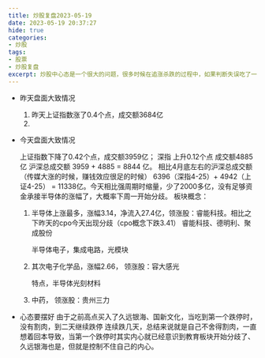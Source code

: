 ```yaml
---
title: 炒股复盘2023-05-19
date: 2023-05-19 20:37:27
hide: true
categories:
- 炒股
tags:
- 股票
- 炒股复盘
excerpt: 炒股中心态是一个很大的问题，很多时候在追涨杀跌的过程中，如果判断失误吃了一个跌停，明知道市场情绪已经开始退潮了。但是由于在高点被套住了，然后想回本就一直持有，导致后续几天连续跌停。
---
```


+ 昨天盘面大致情况
    1. 昨天上证指数涨了0.4个点，成交额3684亿
    2. 

+ 今天盘面大致情况
    
    上证指数下降了0.42个点，成交额3959亿；
    深指  上升0.12个点    成交额4885亿
    沪深总成交额  3959 + 4885 = 8844 亿。
    相比4月底左右的沪深总成交额（传媒大涨的时候，赚钱效应很足的时候）  6396（深指4-25）+ 4942（上证4-25） = 11338亿。今天相比强周期时缩量，少了2000多亿，没有足够资金承接半导体的涨幅了，大概率下周一开始分歧。
    板块概念：
    1. 半导体上涨最多，涨幅3.14，净流入27.4亿，领涨股：睿能科技。相比之下昨天的cpo今天出现分歧（cpo概念下跌3.41）
        睿能科技、德明利、聚成股份

        半导体电子，集成电路，光模块
     
    2. 其次电子化学品，涨幅2.66， 领涨股：容大感光

        特点，半导体光刻材料
    3. 中药， 领涨股：贵州三力
       

+ 心态要摆好
   由于之前高点买入了久远银海、国新文化，当吃到第一个跌停时，没有割肉，到二天继续跌停
   连续跌几天，总结来说就是自己不舍得割肉，一直想着回本导致，当第一个跌停时其实内心就已经意识到教育板块开始分歧了、久远银海也是，但就是控制不住自己的内心。